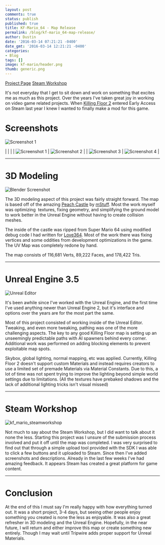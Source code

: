 ```yaml
---
layout: post
comments: true
status: publish
published: true
title: KF-Mario_64 - Map Release
permalink: /blog/kf-mario_64-map-release/
author: Dustin
date: '2016-03-14 07:21:21 -0400'
date_gmt: '2016-03-14 12:21:21 -0400'
categories:
- Blog
tags: []
image: kf-mario/header.png
thumb: generic.png
---
```

[Project Page](http://steamcommunity.com/sharedfiles/filedetails/?id=645410401)
[Steam Workshop](http://steamcommunity.com/sharedfiles/filedetails/?id=645410401)

It's not everyday that I get to sit down and work on something that excites me
as much as this project. Over the years I've taken great joy in working on video
game related projects. When [Killing Floor 2](http://store.steampowered.com/app/232090/)
entered Early Access on Steam last year I knew I wanted to finally make a mod
for this game.

<!--more-->

# Screenshots

![Screenshot 1](/assets/img/blog/kf-mario/20160314182448_1.jpg)

|    |    |
| ![Screenshot 1](/assets/img/blog/kf-mario/20160314182143_1.jpg) | ![Screenshot 2](/assets/img/blog/kf-mario/20160314182406_1.jpg) |
| ![Screenshot 3](/assets/img/blog/kf-mario/20160314181435_1.jpg) | ![Screenshot 4](/assets/img/blog/kf-mario/20160314181641_1.jpg) |

* * *

# 3D Modeling

![Blender Screenshot](/assets/img/blog/kf-mario/kf_mario_blender.png)

The 3D modeling aspect of this project was fairly straight forward. The map is
based off of the amazing
[Peach Castle](https://sketchfab.com/models/a21cffbe8b8c4ae9b1614f26f2da8fed)
by [mStuff](https://sketchfab.com/mstuff). Most the work myself was optimizing 
textures, fixing geometry, and simplifying the ground model to work better in
the Unreal Engine without having to create collision meshes.

The inside of the castle was ripped from Super Mario 64 using modified debug
code I had written for [Love364](http://lovemhz.com/projects/love364/). Most of
the work there was fixing vertices and some oddities from development
optimizations in the game. The UV Map was completely redone by hand.

The map consists of 116,681 Verts, 89,222 Faces, and 178,422 Tris.

* * *

# Unreal Engine 3.5

![Unreal Editor](/assets/img/blog/kf-mario/kf_mario_unreal.jpg)

It's been awhile since I've worked with the Unreal Engine, and the first time
I've used anything newer than Unreal Engine 2, but it's interface and options
over the years are for the most part the same.

Most of this project consisted of working inside of the Unreal Editor. Tweaking,
and even more tweaking, pathing was one of the more challenging aspects. The key
to any good Killing Floor map is setting up an unseemingly predictable paths
with AI spawners behind every corner. Additional work was performed on adding
blocking elements to prevent exploitable map spots.

Skybox, global lighting, normal mapping, etc was applied. Currently, Killing
Floor 2 doesn't support custom Materials and instead requires creators to use a
limited set of premade Materials via Material Constants. Due to this, a lot of
time was not spent trying to improve the lighting beyond simple world settings
due to limitations. (All the textures have prebaked shadows and the lack of
additional lighting tricks isn't visual missed)

* * *

# Steam Workshop

![kf_mario_steamworkshop](/assets/img/blog/kf-mario/kf_mario_steamworkshop.jpg)

Not much to say about the Steam Workshop, but I did want to talk about it none
the less. Starting this project was I unsure of the submission process involved
and put it off until the map was completed. I was very surprised to find out
that through a simple upload tool provided with the SDK I was able to click a
few buttons and it uploaded to Steam. Since then I've added screenshots and
descriptions. Already in the last few weeks I've had amazing feedback. It
appears Steam has created a great platform for game content.

* * *

# Conclusion

At the end of this I must say I'm really happy with how everything turned out.
It was a short project, 3-4 days, but seeing other people enjoy something you
created is none the less as enjoyable. It was also a great refresher in 3D
modeling and the Unreal Engine. Hopefully, in the near future, I will return and
either improve this map or create something new entirely. Though I may wait
until Tripwire adds proper support for Unreal Materials.
